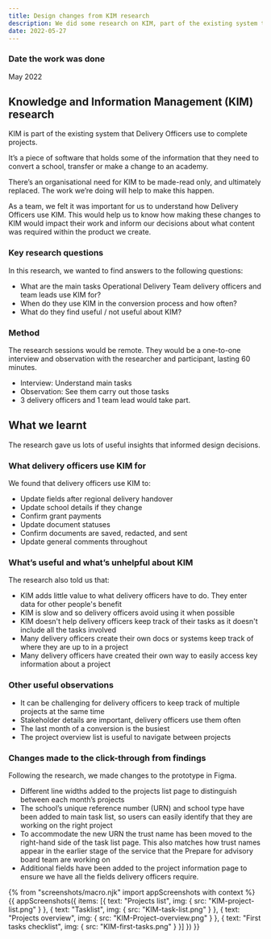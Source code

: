 ```yaml
---
title: Design changes from KIM research
description: We did some research on KIM, part of the existing system that delivery officers use to complete conversion and transfers projects.
date: 2022-05-27
---
```

### Date the work was done
May 2022

## Knowledge and Information Management (KIM) research
KIM is part of the existing system that Delivery Officers use to complete projects.

It’s a piece of software that holds some of the information that they need to convert a school, transfer or make a change to an academy.

There’s an organisational need for KIM to be made-read only, and ultimately replaced. The work we’re doing will help to make this happen.

As a team, we felt it was important for us to understand how Delivery Officers use KIM. This would help us to know how making these changes to KIM would impact their work and inform our decisions about what content was required within the product we create.

### Key research questions
In this research, we wanted to find answers to the following questions:
- What are the main tasks Operational Delivery Team delivery officers and team leads use KIM for?
- When do they use KIM in the conversion process and how often?
- What do they find useful / not useful about KIM?

### Method
The research sessions would be remote. They would be a one-to-one interview and observation with the researcher and participant, lasting 60 minutes.

- Interview: Understand main tasks
- Observation: See them carry out those tasks
- 3 delivery officers and 1 team lead would take part.

## What we learnt
The research gave us lots of useful insights that informed design decisions.

### What delivery officers use KIM for
We found that delivery officers use KIM to:
- Update fields after regional delivery handover
- Update school details if they change
- Confirm grant payments
- Update document statuses
- Confirm documents are saved, redacted, and sent
- Update general comments throughout

### What’s useful and what’s unhelpful about KIM
The research also told us that:
- KIM adds little value to what delivery officers have to do. They enter data for other people's benefit
- KIM is slow and so delivery officers avoid using it when possible 
- KIM doesn't help delivery officers keep track of their tasks as it doesn't include all the tasks involved
- Many delivery officers create their own docs or systems keep track of where they are up to in a project
- Many delivery officers have created their own way to easily access key information about a project

### Other useful observations
- It can be challenging for delivery officers to keep track of multiple projects at the same time
- Stakeholder details are important, delivery officers use them often
- The last month of a conversion is the busiest
- The project overview list is useful to navigate between projects

### Changes made to the click-through from findings
Following the research, we made changes to the prototype in Figma.
- Different line widths added to the projects list page to distinguish between each month’s projects
- The school’s unique reference number (URN) and school type have been added to main task list, so users can easily identify that they are working on the right project
- To accommodate the new URN the trust name has been moved to the right-hand side of the task list page. This also matches how trust names appear in the earlier stage of the service that the Prepare for advisory board team are working on
- Additional fields have been added to the project information page to ensure we have all the fields delivery officers require.


{% from "screenshots/macro.njk" import appScreenshots with context %}
{{ appScreenshots({
  items: [{
      text: "Projects list",
      img: { src: "KIM-project-list.png" }
    }, {
      text: "Tasklist",
      img: { src: "KIM-task-list.png" }
    }, {
    text: "Projects overview",
      img: { src: "KIM-Project-overview.png" }
      }, {
    text: "First tasks checklist",
      img: { src: "KIM-first-tasks.png" }
    }]
}) }}

